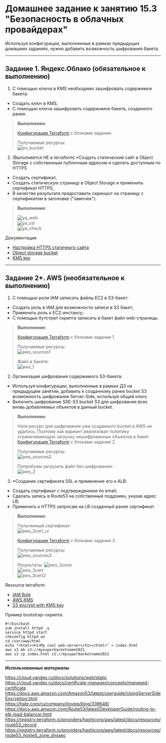# Домашнее задание к занятию 15.3 "Безопасность в облачных провайдерах"
Используя конфигурации, выполненные в рамках предыдущих домашних заданиях, нужно добавить возможность шифрования бакета.

---
## Задание 1. Яндекс.Облако (обязательное к выполнению)
1. С помощью ключа в KMS необходимо зашифровать содержимое бакета:
- Создать ключ в KMS,
- С помощью ключа зашифровать содержимое бакета, созданного ранее.

> **Выполнение:**    
> 
> [Конфигурация Terraform](yandex-cloud-terraform/main.tf) с блоками задания.
>
> Получаемые ресурсы:    
> ![en_bucket](img/ya_en_bucket.png)   


2. (Выполняется НЕ в terraform) *Создать статический сайт в Object Storage c собственным публичным адресом и сделать доступным по HTTPS
- Создать сертификат,
- Создать статическую страницу в Object Storage и применить сертификат HTTPS,
- В качестве результата предоставить скриншот на страницу с сертификатом в заголовке ("замочек").

> **Выполнение:**    
> 
> ![ya_web](img/ya_23.png)    
> ![ya_ssl](img/ya_22.png)    
> ![ya_check](img/ya_21.png)    


Документация
- [Настройка HTTPS статичного сайта](https://cloud.yandex.ru/docs/storage/operations/hosting/certificate)
- [Object storage bucket](https://registry.terraform.io/providers/yandex-cloud/yandex/latest/docs/resources/storage_bucket)
- [KMS key](https://registry.terraform.io/providers/yandex-cloud/yandex/latest/docs/resources/kms_symmetric_key)


--- 
## Задание 2*. AWS (необязательное к выполнению)

1. С помощью роли IAM записать файлы ЕС2 в S3-бакет:
- Создать роль в IAM для возможности записи в S3 бакет;
- Применить роль к ЕС2-инстансу;
- С помощью бутстрап скрипта записать в бакет файл web-страницы.

> **Выполнение:**    
> 
> [Конфигурация Terraform](aws-cloud-terraform/) с блоками задания 1.
>
> Получаемые ресурсы:    
> ![aws_sources1](img/aws_sources1.png)  
> 
> Файл в бакете:    
> ![aws_1](img/aws_1.png)  


2. Организация шифрования содержимого S3-бакета:
- Используя конфигурации, выполненные в рамках ДЗ на предыдущем занятии, добавить к созданному ранее bucket S3 возможность шифрования Server-Side, используя общий ключ;
- Включить шифрование SSE-S3 bucket S3 для шифрования всех вновь добавляемых объектов в данный bucket.

> **Выполнение:**    
>
> Нати ресурс для шифрования уже созданного bucket в AWS не удалось. Поэтому как вариант реализовал политику ограничивающую загрузку нешифрованных объектов в бакет.    
> [Конфигурация Terraform](aws-cloud-terraform2/main.tf) с блоками задания 2.
>
> Получаемые ресурсы:    
> ![aws_sources2](img/aws_sources2.png)  
> 
> Попробуем загрузить файл без шифрования:    
> ![aws_2](img/aws_2.png)  


3. *Создание сертификата SSL и применение его к ALB:
- Создать сертификат с подтверждением по email;
- Сделать запись в Route53 на собственный поддомен, указав адрес LB;
- Применить к HTTPS запросам на LB созданный ранее сертификат.

> **Выполнение:**    
> 
> Полученный сертификат:    
> ![aws_3cert_ui](img/aws_3cert_ui.png)    
>
> [Конфигурация Terraform](aws-cloud-terraform3/) с блоками задания 3.
>
> Получаемые ресурсы:    
> ![aws_sources3](img/aws_sources3.png)  
> 
> Результаты:
> ![aws_3zone](img/aws_3zone.png)    
> ![aws_3cert](img/aws_3cert.png)    
> ![aws_3cert2](img/aws_3cert2.png)    

  

Resource terraform
- [IAM Role](https://registry.terraform.io/providers/hashicorp/aws/latest/docs/resources/iam_role)
- [AWS KMS](https://registry.terraform.io/providers/hashicorp/aws/latest/docs/resources/kms_key)
- [S3 encrypt with KMS key](https://registry.terraform.io/providers/hashicorp/aws/latest/docs/resources/s3_bucket_object#encrypting-with-kms-key)

Пример bootstrap-скрипта:
```
#!/bin/bash
yum install httpd -y
service httpd start
chkconfig httpd on
cd /var/www/html
echo "<html><h1>My cool web-server</h1></html>" > index.html
aws s3 mb s3://mysuperbacketname2021
aws s3 cp index.html s3://mysuperbacketname2021
```

---

***Использованные материалы***

https://cloud.yandex.ru/docs/solutions/web/static    
https://cloud.yandex.ru/docs/certificate-manager/concepts/managed-certificate    
https://docs.aws.amazon.com/AmazonS3/latest/userguide/UsingServerSideEncryption.html    
https://habr.com/ru/company/iloveip/blog/339648/    
https://docs.aws.amazon.com/Route53/latest/DeveloperGuide/routing-to-elb-load-balancer.html    
https://registry.terraform.io/providers/hashicorp/aws/latest/docs/resources/route53_record    
https://registry.terraform.io/providers/hashicorp/aws/latest/docs/resources/route53_hosted_zone_dnssec    